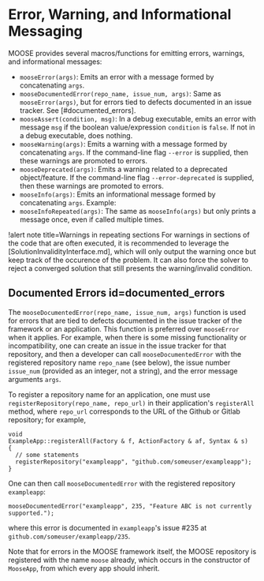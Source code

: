 # Error, Warning, and Informational Messaging

MOOSE provides several macros/functions for emitting errors, warnings, and informational
messages:

- `mooseError(args)`: Emits an error with a message formed by concatenating `args`.
- `mooseDocumentedError(repo_name, issue_num, args)`: Same as `mooseError(args)`, but
  for errors tied to defects documented in an issue tracker. See [#documented_errors].
- `mooseAssert(condition, msg)`: In a debug executable, emits an error with message
  `msg` if the boolean value/expression `condition` is `false`. If not in a debug
  executable, does nothing.
- `mooseWarning(args)`: Emits a warning with a message formed by concatenating `args`.
  If the command-line flag `--error` is supplied, then these warnings are promoted
  to errors.
- `mooseDeprecated(args)`: Emits a warning related to a deprecated object/feature.
  If the command-line flag `--error-deprecated` is supplied, then these warnings
  are promoted to errors.
- `mooseInfo(args)`: Emits an informational message formed by concatenating `args`.
  Example:
- `mooseInfoRepeated(args)`: The same as `mooseInfo(args)` but only prints a message
  once, even if called multiple times.

!alert note title=Warnings in repeating sections
For warnings in sections of the code that are often executed, it is recommended to leverage the [SolutionInvalidityInterface.md], which will only output the warning once but keep track of the occurence of the problem. It can also force the solver to reject a converged solution that still presents the warning/invalid condition.

## Documented Errors id=documented_errors

The `mooseDocumentedError(repo_name, issue_num, args)` function is used for errors that are tied to
defects documented in the issue tracker of the framework or an application. This
function is preferred over `mooseError` when it applies. For example, when
there is some missing functionality or incompatibility, one can create an
issue in the issue tracker for that repository, and then a developer can call
`mooseDocumentedError` with the registered repository name `repo_name` (see below), the issue number `issue_num`
(provided as an integer, not a string), and the error message arguments `args`.

To register a repository name for an application, one must use `registerRepository(repo_name, repo_url)`
in their application's `registerAll` method, where `repo_url` corresponds to the
URL of the Github or Gitlab repository; for example,

```
void
ExampleApp::registerAll(Factory & f, ActionFactory & af, Syntax & s)
{
  // some statements
  registerRepository("exampleapp", "github.com/someuser/exampleapp");
}
```

One can then call `mooseDocumentedError` with the registered repository `exampleapp`:

```
mooseDocumentedError("exampleapp", 235, "Feature ABC is not currently supported.");
```

where this error is documented in `exampleapp`'s issue #235 at `github.com/someuser/exampleapp/235`.

Note that for errors in the MOOSE framework itself, the MOOSE repository is
registered with the name `moose` already, which occurs in the constructor
of `MooseApp`, from which every app should inherit.
